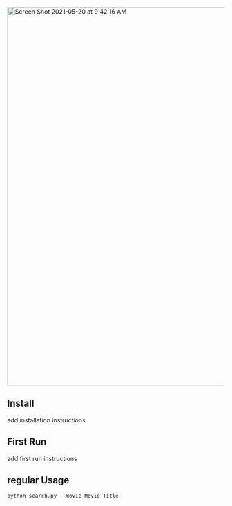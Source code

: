 
<img width="877" alt="Screen Shot 2021-05-20 at 9 42 16 AM" src="https://user-images.githubusercontent.com/22969988/119017776-330dd980-b950-11eb-9dc6-2c34d1304dc5.png">


## Install
add installation instructions

## First Run
add first run instructions

## regular Usage 
`python search.py --movie Movie Title`
